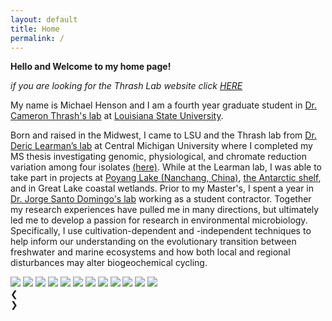 ```yaml
---
layout: default
title: Home
permalink: /
---
```

**Hello and Welcome to my home page!**

_if you are looking for the Thrash Lab website click [HERE](thethrashlab.com)_

My name is Michael Henson and I am a fourth year graduate student in [Dr. Cameron Thrash's lab](thethrashlab.com) at [Louisiana State University](http://www.lsu.edu/science/biosci/).

Born and raised in the Midwest, I came to LSU and the Thrash lab from [Dr. Deric Learman’s lab](http://people.cst.cmich.edu/learm1dr/Home_Page.html) at Central Michigan University where I completed my MS thesis investigating genomic, physiological, and chromate reduction variation among four isolates [(here)](https://dx.doi.org/10.7717/peerj.1395). While at the Learman lab, I was able to take part in projects at [Poyang Lake (Nanchang, China)](https://link.springer.com/article/10.1007/s13213-015-1189-8), [the Antarctic shelf](https://dx.doi.org/10.3389/fmicb.2016.00284), and in Great Lake coastal wetlands. Prior to my Master's, I spent a year in [Dr. Jorge Santo Domingo's lab](https://www.researchgate.net/profile/Jorge_Domingo) working as a student contractor. Together my research experiences have pulled me in many directions, but ultimately led me to develop a passion for research in environmental microbiology. Specifically, I use cultivation-dependent and -independent techniques to help inform our understanding on the evolutionary transition between freshwater and marine ecosystems and how both local and regional disturbances may alter biogeochemical cycling.

<div class="w3-content w3-display-container">
  <img class="mySlides" src="{{ site.url }}/images/2016-09-02 16.50.50.jpg">
  <img class="mySlides" src="{{ site.url }}/images/2016-09-02 16.50.50.jpg">
  <img class="mySlides" src="{{ site.url }}/images/2016-09-02 16.50.50.jpg">
  <img class="mySlides" src="{{ site.url }}/images/2016-09-02 16.50.50.jpg">
  <img class="mySlides" src="{{ site.url }}/images/2016-09-02 16.50.50.jpg">
  <img class="mySlides" src="{{ site.url }}/images/2016-09-02 16.50.50.jpg">
  <img class="mySlides" src="{{ site.url }}/images/2016-09-02 16.50.50.jpg">
  <img class="mySlides" src="{{ site.url }}/images/2016-09-02 16.50.50.jpg">
  <img class="mySlides" src="{{ site.url }}/images/2016-09-02 16.50.50.jpg">
  <img class="mySlides" src="{{ site.url }}/images/2016-09-02 16.50.50.jpg">
  <img class="mySlides" src="{{ site.url }}/images/2016-09-02 16.50.50.jpg">
  <img class="mySlides" src="{{ site.url }}/images/2016-09-02 16.50.50.jpg">
  <div class="w3-center w3-display-bottommiddle" style="width:100%">
    <div class="w3-left" onclick="plusDivs(-1)">&#10094;</div>
    <div class="w3-right" onclick="plusDivs(1)">&#10095;</div>
    <span class="w3-badge demo w3-border" onclick="currentDiv(1)"></span>
    <span class="w3-badge demo w3-border" onclick="currentDiv(2)"></span>
    <span class="w3-badge demo w3-border" onclick="currentDiv(3)"></span>
  </div>
</div>
